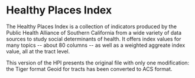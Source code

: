 # Healthy Places Index

The Healthy Places Index is a collection of indicators produced by the Public
Health Alliance of Southern California from a wide variety of data sources to
study social determinants of health. It offers index values for many topics --
about 80 columns -- as well as a weighted aggreate index value, all at the
tract level.

This version of the HPI presents the original file with only one modification: the Tiger format Geoid for tracts has been converted to ACS format.  

